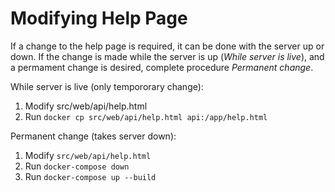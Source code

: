 # Modifying Help Page

If a change to the help page is required, it can be done with the server up or down. 
If the change is made while the server is up (*While server is live*), and a permament change is desired, complete procedure *Permanent change*.

While server is live (only tempororary change):
1. Modify src/web/api/help.html
2. Run `docker cp src/web/api/help.html api:/app/help.html`

Permanent change (takes server down):
1. Modify `src/web/api/help.html`
2. Run `docker-compose down`
3. Run `docker-compose up --build`

